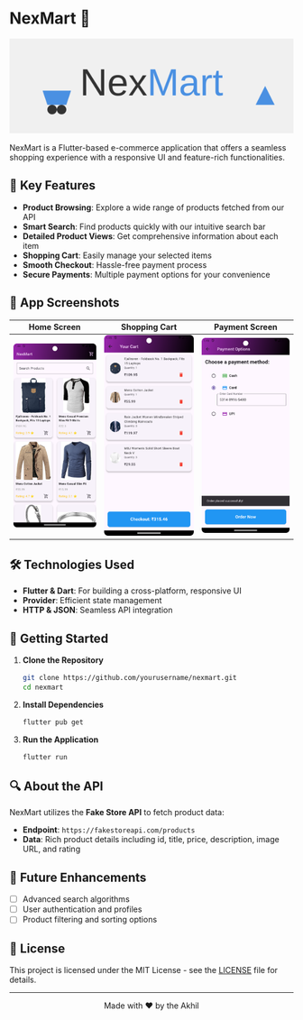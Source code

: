 # NexMart 🛒

![NexMart Banner](nex/nexmart-logo-svg.svg)

NexMart is a Flutter-based e-commerce application that offers a seamless shopping experience with a responsive UI and feature-rich functionalities.

## 🌟 Key Features

- **Product Browsing**: Explore a wide range of products fetched from our API
- **Smart Search**: Find products quickly with our intuitive search bar
- **Detailed Product Views**: Get comprehensive information about each item
- **Shopping Cart**: Easily manage your selected items
- **Smooth Checkout**: Hassle-free payment process
- **Secure Payments**: Multiple payment options for your convenience

## 📱 App Screenshots

| Home Screen | Shopping Cart | Payment Screen |
|:-----------:|:---------------:|:-------------:|
| ![Home Screen](https://github.com/akhil-varsh/NexApp/blob/main/nex%2FScreenshot_20240925_134507.png) | ![Shopping Cart](https://github.com/akhil-varsh/NexApp/blob/main/nex%2FScreenshot_20240925_134555.png) | ![Payment Screen](https://github.com/akhil-varsh/NexApp/blob/main/nex%2FScreenshot_20240925_134639.png) |

## 🛠 Technologies Used

- **Flutter & Dart**: For building a cross-platform, responsive UI
- **Provider**: Efficient state management
- **HTTP & JSON**: Seamless API integration

## 🚀 Getting Started

1. **Clone the Repository**
   ```bash
   git clone https://github.com/yourusername/nexmart.git
   cd nexmart
   ```

2. **Install Dependencies**
   ```bash
   flutter pub get
   ```

3. **Run the Application**
   ```bash
   flutter run
   ```

## 🔍 About the API

NexMart utilizes the **Fake Store API** to fetch product data:
- **Endpoint**: `https://fakestoreapi.com/products`
- **Data**: Rich product details including id, title, price, description, image URL, and rating

## 🔮 Future Enhancements

- [ ] Advanced search algorithms
- [ ] User authentication and profiles
- [ ] Product filtering and sorting options

## 📄 License

This project is licensed under the MIT License - see the [LICENSE](LICENSE) file for details.

---

<p align="center">
  Made with ❤️ by the Akhil 
</p>
